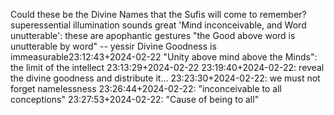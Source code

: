 Could these be the Divine Names that the Sufis will come to remember?
superessential illumination sounds great
'Mind inconceivable, and Word unutterable': these are apophantic gestures
"the Good above word is unutterable by word" -- yessir
Divine Goodness is immeasurable23:12:43+2024-02-22
"Unity above mind above the Minds": the limit of the intellect 23:13:29+2024-02-22
23:19:40+2024-02-22: reveal the divine goodness and distribute it...
23:23:30+2024-02-22: we must not forget namelessness
23:26:44+2024-02-22: "inconceivable to all conceptions"
23:27:53+2024-02-22: "Cause of being to all"
